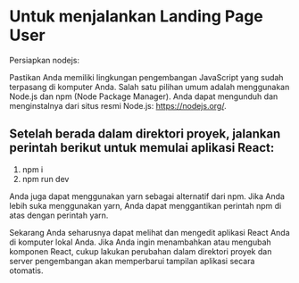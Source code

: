 # Untuk menjalankan Landing Page User

Persiapkan nodejs:

Pastikan Anda memiliki lingkungan pengembangan JavaScript yang sudah terpasang di komputer Anda. Salah satu pilihan umum adalah menggunakan Node.js dan npm (Node Package Manager). Anda dapat mengunduh dan menginstalnya dari situs resmi Node.js: https://nodejs.org/.


## Setelah berada dalam direktori proyek, jalankan perintah berikut untuk memulai aplikasi React:

1. npm i
2. npm run dev

Anda juga dapat menggunakan yarn sebagai alternatif dari npm. Jika Anda lebih suka menggunakan yarn, Anda dapat menggantikan perintah npm di atas dengan perintah yarn.

Sekarang Anda seharusnya dapat melihat dan mengedit aplikasi React Anda di komputer lokal Anda. Jika Anda ingin menambahkan atau mengubah komponen React, cukup lakukan perubahan dalam direktori proyek dan server pengembangan akan memperbarui tampilan aplikasi secara otomatis.